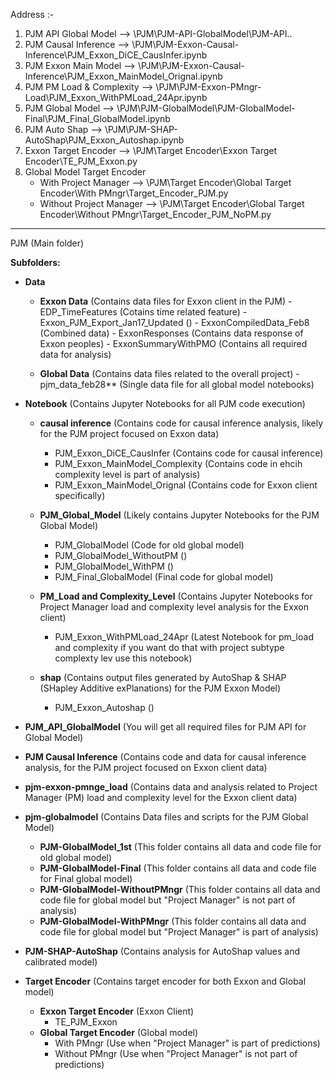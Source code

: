 Address :-
1. PJM API Global Model        -->   \PJM\PJM-API-GlobalModel\PJM-API\..
2. PJM Causal Inference        -->   \PJM\PJM-Exxon-Causal-Inference\PJM_Exxon_DiCE_CausInfer.ipynb
3. PJM Exxon Main Model        -->   \PJM\PJM-Exxon-Causal-Inference\PJM_Exxon_MainModel_Orignal.ipynb
4. PJM PM Load & Complexity    -->   \PJM\PJM-Exxon-PMngr-Load\PJM_Exxon_WithPMLoad_24Apr.ipynb
5. PJM Global Model            -->   \PJM\PJM-GlobalModel\PJM-GlobalModel-Final\PJM_Final_GlobalModel.ipynb
6. PJM Auto Shap               -->   \PJM\PJM-SHAP-AutoShap\PJM_Exxon_Autoshap.ipynb
7. Exxon Target Encoder        -->   \PJM\Target Encoder\Exxon Target Encoder\TE_PJM_Exxon.py
8. Global Model Target Encoder  
   - With Project Manager      -->   \PJM\Target Encoder\Global Target Encoder\With PMngr\Target_Encoder_PJM.py
   - Without Project Manager   -->   \PJM\Target Encoder\Global Target Encoder\Without PMngr\Target_Encoder_PJM_NoPM.py


-------------------------------------------------------------------------------------------------------------------------------------------------

PJM (Main folder)

**Subfolders:**

* **Data**
    * **Exxon Data** (Contains data files for Exxon client in the PJM)
            - EDP_TimeFeatures (Cotains time related feature)
            - Exxon_PJM_Export_Jan17_Updated ()
            - ExxonCompiledData_Feb8 (Combined data)
            - ExxonResponses (Contains data response of Exxon peoples)
            - ExxonSummaryWithPMO (Contains all required data for analysis)
            
    * **Global Data** (Contains data files related to the overall project)
            - pjm_data_feb28** (Single data file for all global model notebooks)
            
* **Notebook** (Contains Jupyter Notebooks for all PJM  code execution)
    * **causal inference** (Contains code for causal inference analysis, likely for the PJM project focused on Exxon data)
        - PJM_Exxon_DiCE_CausInfer (Contains code for causal inference) 
        - PJM_Exxon_MainModel_Complexity (Contains code in ehcih complexity level is part of analysis)
        - PJM_Exxon_MainModel_Orignal (Contains code for Exxon client specifically)
        
    * **PJM_Global_Model** (Likely contains Jupyter Notebooks for the PJM Global Model)
        - PJM_GlobalModel (Code for old global model) 
        - PJM_GlobalModel_WithoutPM ()
        - PJM_GlobalModel_WithPM ()
        - PJM_Final_GlobalModel (Final code for global model)
        
    * **PM_Load and Complexity_Level** (Contains Jupyter Notebooks for Project Manager load and complexity level analysis for the Exxon client)
        -  PJM_Exxon_WithPMLoad_24Apr (Latest Notebook for pm_load and complexity if you want do that with project subtype complexty lev use this notebook)
        
    * **shap** (Contains output files generated by AutoShap & SHAP (SHapley Additive exPlanations) for the PJM Exxon Model)
        - PJM_Exxon_Autoshap ()
        
* **PJM_API_GlobalModel** (You will get all required files for PJM API for Global Model)
    
* **PJM Causal Inference** (Contains code and data for causal inference analysis, for the PJM project focused on Exxon client data)

* **pjm-exxon-pmnge_load** (Contains data and analysis related to Project Manager (PM) load and complexity level for the Exxon client data)
    
* **pjm-globalmodel** (Contains Data files and scripts for the PJM Global Model)
    * **PJM-GlobalModel_1st** (This folder contains all data and code file for old global model)
    * **PJM-GlobalModel-Final** (This folder contains all data and code file for Final global model)
    * **PJM-GlobalModel-WithoutPMngr** (This folder contains all data and code file for global model but "Project Manager" is not part of analysis)
    * **PJM-GlobalModel-WithPMngr** (This folder contains all data and code file for global model but "Project Manager" is part of analysis)

* **PJM-SHAP-AutoShap** (Contains analysis for AutoShap values and calibrated model)
    
* **Target Encoder** (Contains target encoder for both Exxon and Global model)
    * **Exxon Target Encoder** (Exxon Client)
        - TE_PJM_Exxon
    * **Global Target Encoder** (Global model)
        - With PMngr (Use when "Project Manager" is part of predictions)
        - Without PMngr (Use when "Project Manager" is not part of predictions)